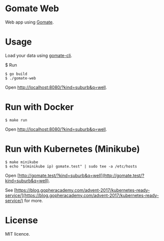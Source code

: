 # Gomate Web
Web app using [Gomate](https://github.com/krasio/gomate).

# Usage
Load your data using [gomate-cli](https://github.com/krasio/gomate-cli).

$ Run
```
$ go build
$ ./gomate-web
```

Open [http://localhost:8080/?kind=suburb&q=well](http://localhost:8080/?kind=suburb&q=well).

# Run with Docker
```
$ make run
```

Open [http://localhost:8080/?kind=suburb&q=well](http://localhost:8080/?kind=suburb&q=well).

# Run with Kubernetes (Minikube)
```
$ make minikube
$ echo "$(minikube ip) gomate.test" | sudo tee -a /etc/hosts
```

Open [http://gomate.test/?kind=suburb&q=well](http://gomate.test/?kind=suburb&q=well).

See [https://blog.gopheracademy.com/advent-2017/kubernetes-ready-service/](https://blog.gopheracademy.com/advent-2017/kubernetes-ready-service/) for more.

# License
MIT licence.
